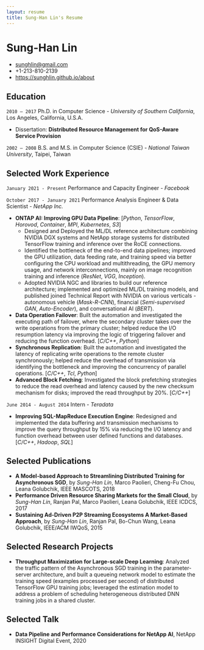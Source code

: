 ```yaml
---
layout: resume
title: Sung-Han Lin's Resume
---
```

# Sung-Han Lin

<div id="webaddress">
<ul>
<li><a href="mailto:sunghlin@gmail.com">sunghlin@gmail.com</a></li>
<li>+1-213-810-2139</li>
<li><a href="https://sunghlin.github.io/about">https://sunghlin.github.io/about</a></li>
</ul>
</div>

## Education

`2010 – 2017`
Ph.D. in Computer Science - *University of Southern California*, Los Angeles, California, U.S.A.

- Dissertation: __Distributed Resource Management for QoS-Aware Service Provision__
<!-- - Teaching Assistant, __CSci 402: Operating Systems__, Fall 2012 - Summer 2017 -->

`2002 – 2008`
B.S. and M.S. in Computer Science (CSIE) - *National Taiwan University*, Taipei, Taiwan

## Selected Work Experience

`January 2021 - Present`
Performance and Capacity Engineer - *Facebook*

`October 2017 - January 2021`
Performance Analysis Engineer & Data Scientist - *NetApp Inc.*

- __ONTAP AI: Improving GPU Data Pipeline__: [*Python*, *TensorFlow*, *Horovod*, *Container*, *MPI*, *Kubernetes*, *S3*]
   - Designed and Deployed the ML/DL reference architecture combining NVIDIA DGX systems and NetApp storage systems for distributed TensorFlow training and inference over the RoCE connections.
   - Identified the bottleneck of the end-to-end data pipelines; improved the GPU utilization, data feeding rate, and training speed via better configuring the CPU workload and multithreading, the GPU memory usage, and network interconnections, mainly on image recognition training and inference (*ResNet*, *VGG*, *Inception*).
   - Adopted NVIDIA NGC and libraries to build our reference architecture; implemented and optimized ML/DL training models, and published joined Technical Report with NVIDIA on various verticals - autonomous vehicle (*Mask-R-CNN*), financial (*Semi-supervised GAN*, *Auto-Encoder*), and conversational AI (*BERT*).
- __Data Operation Failover__: Built the automation and investigated the executing path of failover, where the secondary cluster takes over the write operations from the primary cluster; helped reduce the I/O resumption latency via improving the logic of triggering failover and reducing the function overhead. [*C/C++*, *Python*]
- __Synchronous Replication__: Built the automation and investigated the latency of replicating write operations to the remote cluster synchronously; helped reduce the overhead of transmission via identifying the bottleneck and improving the concurrency of parallel operations. [*C/C++*, *Tcl*, *Python*]
- __Advanced Block Fetching__: Investigated the block prefetching strategies to reduce the read overhead and latency caused by the new checksum mechanism for disks; improved the read throughput by 20\%. [*C/C++*]

`June 2014 - August 2014`
Intern - *Teradata*

- __Improving SQL-MapReduce Execution Engine__:  Redesigned and implemented the data buffering and transmission mechanisms to improve the query throughput by 15% via reducing the I/O latency and function overhead between user defined functions and databases. [*C/C++*, *Hadoop*, *SQL*]

## Selected Publications

- __A Model-based Approach to Streamlining Distributed Training for Asynchronous SGD__, by *Sung-Han Lin*, Marco Paolieri, Cheng-Fu Chou, Leana Golubchik, IEEE MASCOTS, 2018
- __Performance Driven Resource Sharing Markets for the Small Cloud__, by *Sung-Han Lin*, Ranjan Pal, Marco Paolieri, Leana Golubchik, IEEE ICDCS, 2017
- __Sustaining Ad-Driven P2P Streaming Ecosystems A Market-Based Approach__, by *Sung-Han Lin*, Ranjan Pal, Bo-Chun Wang, Leana Golubchik, IEEE/ACM IWQoS, 2015

## Selected Research Projects

- __Throughput Maximization for Large-scale Deep Learning__: Analyzed the traffic pattern of the Asynchronous SGD training in the parameter-server architecture, and built a queueing network model to estimate the training speed (examples processed per second) of distributed TensorFlow GPU training jobs; leveraged the estimation model to address a problem of scheduling heterogeneous distributed DNN training jobs in a shared cluster.

## Selected Talk

- __Data Pipeline and Performance Considerations for NetApp AI__, NetApp INSIGHT Digital Event, 2020
<!-- ### Footer Last updated: May 2013 -->


